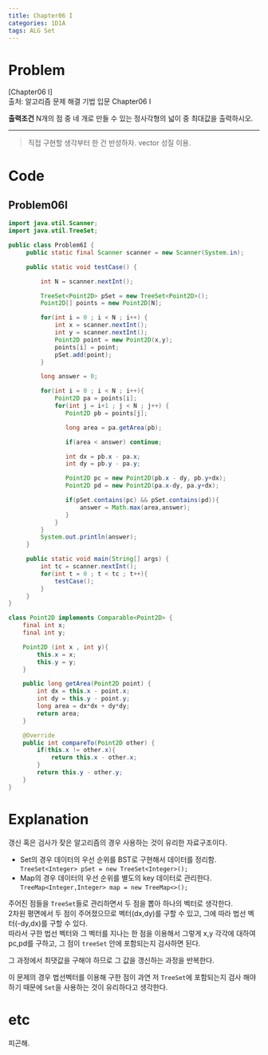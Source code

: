 ```yaml
---
title: Chapter06 I
categories: 1D1A
tags: ALG Set
---
```


# Problem
[Chapter06 I]  
출처: 알고리즘 문제 해결 기법 입문 Chapter06 I  

**출력조건**
N개의 점 중 네 개로 만들 수 있는 정사각형의 넓이 중 최대값을 출력하시오.  

* * *  

>  직접 구현할 생각부터 한 건 반성하자. vector 성질 이용.

# Code  

## Problem06I  
~~~java
import java.util.Scanner;
import java.util.TreeSet;

public class Problem6I {
     public static final Scanner scanner = new Scanner(System.in);

     public static void testCase() {

         int N = scanner.nextInt();

         TreeSet<Point2D> pSet = new TreeSet<Point2D>();
         Point2D[] points = new Point2D[N];

         for(int i = 0 ; i < N ; i++) {
             int x = scanner.nextInt();
             int y = scanner.nextInt();
             Point2D point = new Point2D(x,y);
             points[i] = point;
             pSet.add(point);
         }

         long answer = 0;

         for(int i = 0 ; i < N ; i++){
             Point2D pa = points[i];
             for(int j = i+1 ; j < N ; j++) {
                Point2D pb = points[j];

                long area = pa.getArea(pb);

                if(area < answer) continue;

                int dx = pb.x - pa.x;
                int dy = pb.y - pa.y;

                Point2D pc = new Point2D(pb.x - dy, pb.y+dx);
                Point2D pd = new Point2D(pa.x-dy, pa.y+dx);

                if(pSet.contains(pc) && pSet.contains(pd)){
                    answer = Math.max(area,answer);
                }
             }
         }
         System.out.println(answer);
     }

     public static void main(String[] args) {
         int tc = scanner.nextInt();
         for(int t = 0 ; t < tc ; t++){
             testCase();
         }
     }
}

class Point2D implements Comparable<Point2D> {
    final int x;
    final int y;

    Point2D (int x , int y){
        this.x = x;
        this.y = y;
    }

    public long getArea(Point2D point) {
        int dx = this.x - point.x;
        int dy = this.y - point.y;
        long area = dx*dx + dy*dy;
        return area;
    }

    @Override
    public int compareTo(Point2D other) {
        if(this.x != other.x){
            return this.x - other.x;
        }
        return this.y - other.y;
    }
}
~~~

# Explanation  

갱신 혹은 검사가 잦은 알고리즘의 경우 사용하는 것이 유리한 자료구조이다.  

* Set의 경우 데이터의 우선 순위를 BST로 구현해서 데이터를 정리함. `TreeSet<Integer> pSet = new TreeSet<Integer>();`
* Map의 경우 데이터의 우선 순위를 별도의 key 데이터로 관리한다. `TreeMap<Integer,Integer> map = new TreeMap<>();`

주어진 점들을 `TreeSet`들로 관리하면서 두 점을 뽑아 하나의 벡터로 생각한다.  
2차원 평면에서 두 점이 주어졌으므로 벡터(dx,dy)를 구할 수 있고, 그에 따라 법선 벡터(-dy,dx)를 구할 수 있다.  
따라서 구한 법선 벡터와 그 벡터를 지나는 한 점을 이용해서 그렇게 x,y 각각에 대하여 pc,pd를 구하고, 그 점이 `treeSet` 안에 포함되는지 검사하면 된다.  

그 과정에서 최댓값을 구해야 하므로 그 값을 갱신하는 과정을 반복한다.  

이 문제의 경우 법선벡터를 이용해 구한 점이 과연 저 `TreeSet`에 포함되는지 검사 해야하기 때문에 `Set`을 사용하는 것이 유리하다고 생각한다.  


# etc  
피곤해.  
